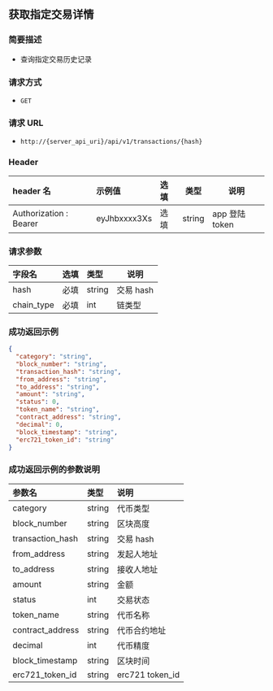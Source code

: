 ## 获取指定交易详情

### 简要描述

- 查询指定交易历史记录

### 请求方式

- `GET`

### 请求 URL

- `http://{server_api_uri}/api/v1/transactions/{hash}`

### Header

| header 名              | 示例值       | 选填 | 类型   | 说明           |
| :--------------------- | :----------- | :--- | ------ | -------------- |
| Authorization : Bearer | eyJhbxxxx3Xs | 选填 | string | app 登陆 token |

### 请求参数

| 字段名     | 选填 | 类型   | 说明      |
| :--------- | :--- | :----- | --------- |
| hash       | 必填 | string | 交易 hash |
| chain_type | 必填 | int    | 链类型    |

### 成功返回示例

```json
{
  "category": "string",
  "block_number": "string",
  "transaction_hash": "string",
  "from_address": "string",
  "to_address": "string",
  "amount": "string",
  "status": 0,
  "token_name": "string",
  "contract_address": "string",
  "decimal": 0,
  "block_timestamp": "string",
  "erc721_token_id": "string"
}
```

### 成功返回示例的参数说明

| 参数名            | 类型   | 说明            |
| :---------------- | :----- | :-------------- |
| category          | string | 代币类型        |
| block_number      | string | 区块高度        |
| transaction_hash  | string | 交易 hash       |
| from_address      | string | 发起人地址      |
| to_address        | string | 接收人地址      |
| amount            | string | 金额            |
| status            | int    | 交易状态        |
| token_name        | string | 代币名称        |
| contract_address  | string | 代币合约地址    |
| decimal           | int    | 代币精度        |
| block_timestamp   | string | 区块时间        |
| erc721_token_id   | string | erc721 token_id |
